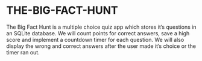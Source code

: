 # THE-BIG-FACT-HUNT
The Big Fact Hunt is a multiple choice quiz app which stores it’s questions in an SQLite database. We will count points for correct answers, save a high score and implement a countdown timer for each question. We will also display the wrong and correct answers after the user made it’s choice or the timer ran out.
